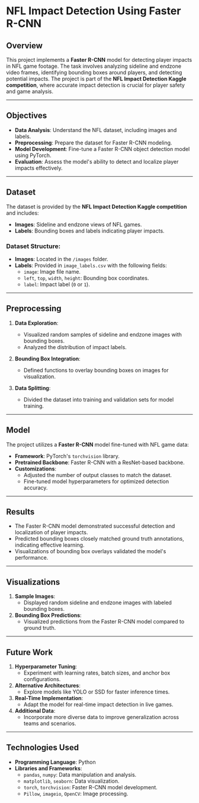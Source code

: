 # NFL Impact Detection Using Faster R-CNN

## Overview
This project implements a **Faster R-CNN** model for detecting player impacts in NFL game footage. The task involves analyzing sideline and endzone video frames, identifying bounding boxes around players, and detecting potential impacts. The project is part of the **NFL Impact Detection Kaggle competition**, where accurate impact detection is crucial for player safety and game analysis.

---

## Objectives
- **Data Analysis**: Understand the NFL dataset, including images and labels.
- **Preprocessing**: Prepare the dataset for Faster R-CNN modeling.
- **Model Development**: Fine-tune a Faster R-CNN object detection model using PyTorch.
- **Evaluation**: Assess the model's ability to detect and localize player impacts effectively.

---

## Dataset
The dataset is provided by the **NFL Impact Detection Kaggle competition** and includes:
- **Images**: Sideline and endzone views of NFL games.
- **Labels**: Bounding boxes and labels indicating player impacts.

### Dataset Structure:
- **Images**: Located in the `/images` folder.
- **Labels**: Provided in `image_labels.csv` with the following fields:
  - `image`: Image file name.
  - `left`, `top`, `width`, `height`: Bounding box coordinates.
  - `label`: Impact label (`0` or `1`).

---

## Preprocessing
1. **Data Exploration**:
   - Visualized random samples of sideline and endzone images with bounding boxes.
   - Analyzed the distribution of impact labels.

2. **Bounding Box Integration**:
   - Defined functions to overlay bounding boxes on images for visualization.

3. **Data Splitting**:
   - Divided the dataset into training and validation sets for model training.

---

## Model
The project utilizes a **Faster R-CNN** model fine-tuned with NFL game data:
- **Framework**: PyTorch's `torchvision` library.
- **Pretrained Backbone**: Faster R-CNN with a ResNet-based backbone.
- **Customizations**:
  - Adjusted the number of output classes to match the dataset.
  - Fine-tuned model hyperparameters for optimized detection accuracy.

---

## Results
- The Faster R-CNN model demonstrated successful detection and localization of player impacts.
- Predicted bounding boxes closely matched ground truth annotations, indicating effective learning.
- Visualizations of bounding box overlays validated the model's performance.

---

## Visualizations
1. **Sample Images**:
   - Displayed random sideline and endzone images with labeled bounding boxes.
2. **Bounding Box Predictions**:
   - Visualized predictions from the Faster R-CNN model compared to ground truth.

---

## Future Work
1. **Hyperparameter Tuning**:
   - Experiment with learning rates, batch sizes, and anchor box configurations.
2. **Alternative Architectures**:
   - Explore models like YOLO or SSD for faster inference times.
3. **Real-Time Implementation**:
   - Adapt the model for real-time impact detection in live games.
4. **Additional Data**:
   - Incorporate more diverse data to improve generalization across teams and scenarios.

---

## Technologies Used
- **Programming Language**: Python
- **Libraries and Frameworks**:
  - `pandas`, `numpy`: Data manipulation and analysis.
  - `matplotlib`, `seaborn`: Data visualization.
  - `torch`, `torchvision`: Faster R-CNN model development.
  - `Pillow`, `imageio`, `OpenCV`: Image processing.
